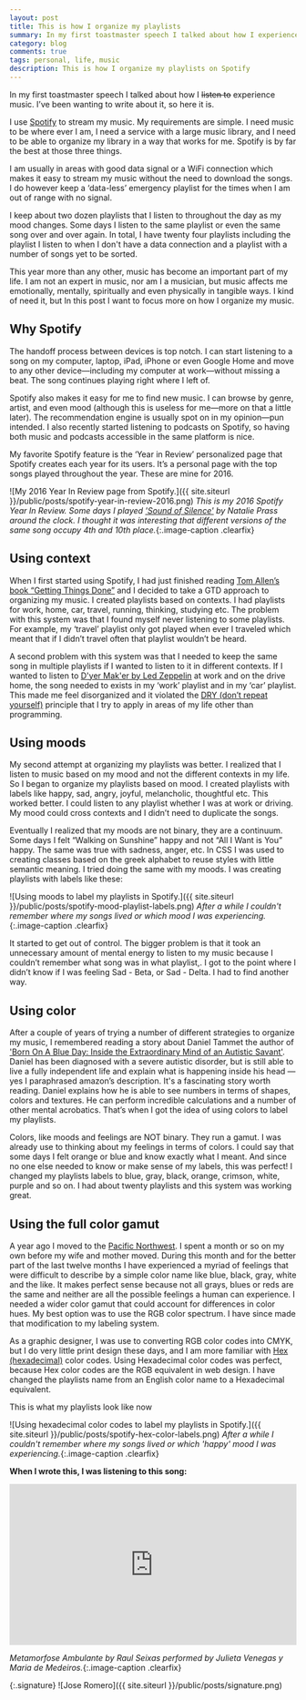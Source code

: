 ```yaml
---
layout: post
title: This is how I organize my playlists
summary: In my first toastmaster speech I talked about how I experience music. I’ve been wanting to write about it, so here it is.
category: blog
comments: true
tags: personal, life, music
description: This is how I organize my playlists on Spotify
---
```


In my first toastmaster speech I talked about how I <strike>listen to</strike> experience music. I’ve been wanting to write about it, so here it is.

I use [Spotify](http://spotify.com) to stream my music. My requirements are simple. I need music to be where ever I am, I need a service with a large music library, and I need to be able to organize my library in a way that works for me. Spotify is by far the best at those three things.

I am usually in areas with good data signal or a WiFi connection which makes it easy to stream my music without the need to download the songs. I do however keep a ‘data-less’ emergency playlist for the times when I am out of range with no signal.

I keep about two dozen playlists that I listen to throughout the day as my mood changes. Some days I listen to the same playlist or even the same song over and over again. In total, I have twenty four playlists including the playlist I listen to when I don't have a data connection and a playlist with a number of songs yet to be sorted.

This year more than any other, music has become an important part of my life. I am not an expert in music, nor am I a musician, but music affects me emotionally, mentally, spiritually and even physically in tangible ways. I kind of need it, but In this post I want to focus more on how I organize my music.

## Why Spotify
The handoff process between devices is top notch. I can start listening to a song on my computer, laptop, iPad, iPhone or even Google Home and move to any other device—including my computer at work—without missing a beat. The song continues playing right where I left of.

Spotify also makes it easy for me to find new music. I can browse by genre, artist, and even mood (although this is useless for me—more on that a little later). The recommendation engine is usually spot on in my opinion—pun intended. I also recently started listening to podcasts on Spotify, so having both music and podcasts accessible in the same platform is nice.

My favorite Spotify feature is the ‘Year in Review’ personalized page that Spotify creates each year for its users. It’s a personal page with the top songs played throughout the year. These are mine for 2016.

![My 2016 Year In Review page from Spotify.]({{ site.siteurl }}/public/posts/spotify-year-in-review-2016.png)
*This is my 2016 Spotify Year In Review. Some days I played ['Sound of Silence'](https://youtu.be/WretD-Hk5xk) by Natalie Prass around the clock. I thought it was interesting that different versions of the same song occupy 4th and 10th place.*{:.image-caption .clearfix}

## Using context
When I first started using Spotify, I had just finished reading [Tom Allen’s book “Getting Things Done”](http://a.co/h4p7lcU) and I decided to take a GTD approach to organizing my music. I created playlists based on contexts. I had playlists for work, home, car, travel, running, thinking, studying etc. The problem with this system was that I found myself never listening to some playlists. For example, my ‘travel’ playlist only got played when ever I traveled which meant that if I didn’t travel often that playlist wouldn’t be heard.

A second problem with this system was that I needed to keep the same song in multiple playlists if I wanted to listen to it in different contexts. If I wanted to listen to [D'yer Mak'er by Led Zeppelin](https://youtu.be/xje-1sw3T0s) at work and on the drive home, the song needed to exists in my ‘work’ playlist and in my ‘car’ playlist. This made me feel disorganized and it violated the [DRY (don’t repeat yourself)](https://en.wikipedia.org/wiki/Don%27t_repeat_yourself) principle that I try to apply in areas of my life other than programming.

## Using moods
My second attempt at organizing my playlists was better. I realized that I listen to music based on my mood and not the different contexts in my life. So I began to organize my playlists based on mood. I created playlists with labels like happy, sad, angry, joyful, melancholic, thoughtful etc. This worked better. I could listen to any playlist whether I was at work or driving. My mood could cross contexts and I didn’t need to duplicate the songs.

Eventually I realized that my moods are not binary, they are a continuum. Some days I felt “Walking on Sunshine” happy and not “All I Want is You” happy. The same was true with sadness, anger, etc. In CSS I was used to creating classes based on the greek alphabet to reuse styles with little semantic meaning. I tried doing the same with my moods. I was creating playlists with labels like these:

![Using moods to label my playlists in Spotify.]({{ site.siteurl }}/public/posts/spotify-mood-playlist-labels.png)
*After a while I couldn't remember where my songs lived or which  mood I was experiencing.*{:.image-caption .clearfix}

It started to get out of control. The bigger problem is that it took an unnecessary amount of mental energy to listen to my music because I couldn’t remember what song was in what playlist,. I got to the point where I didn’t know if I was feeling Sad - Beta, or Sad - Delta. I had to find another way.

## Using color
After a couple of years of trying a number of different strategies to organize my music, I remembered reading a story about  Daniel Tammet the author of ['Born On A Blue Day: Inside the Extraordinary Mind of an Autistic Savant'](http://a.co/8EVZq5w). Daniel has been diagnosed with a severe autistic disorder, but is still able to live a fully independent life and explain what is happening inside his head — yes I paraphrased amazon’s description. It's a fascinating story worth reading. Daniel explains how he is able to see numbers in terms of shapes, colors and textures. He can perform incredible calculations and a number of other mental acrobatics. That’s when I got the idea of using colors to label my playlists.

Colors, like moods and feelings are NOT binary. They run a gamut. I was already use to thinking about my feelings in terms of colors. I could say that some days I felt orange or blue and know exactly what I meant. And since no one else needed to know or make sense of my labels, this was perfect! I changed my playlists labels to blue, gray, black, orange, crimson, white, purple and so on. I had about twenty playlists and this system was working great.

## Using the full color gamut
A year ago I moved to the [Pacific Northwest](https://www.myellensburg.com/). I spent a month or so on my own before my wife and mother moved. During this month and for the better part of the last twelve months I have experienced a myriad of feelings that were difficult to describe by a simple color name like blue, black, gray, white and the like. It makes perfect sense because not all grays, blues or reds are the same and neither are all the possible feelings a human can experience. I needed a wider color gamut that could account for differences in color hues. My best option was to use the RGB color spectrum. I have since made that modification to my labeling system.

As a graphic designer, I was use to converting RGB color codes into CMYK, but I do very little print design these days, and I am more familiar with [Hex (hexadecimal)](http://htmlcolorcodes.com/) color codes. Using Hexadecimal color codes was perfect, because Hex color codes are the RGB equivalent in web design. I have changed the playlists name from an English color name to a Hexadecimal equivalent.

This is what my playlists look like now

![Using hexadecimal color codes to label my playlists in Spotify.]({{ site.siteurl }}/public/posts/spotify-hex-color-labels.png)
*After a while I couldn't remember where my songs lived or which 'happy' mood I was experiencing.*{:.image-caption .clearfix}

**When I wrote this, I was listening to this song:**
 <style>.embed-container { position: relative; padding-bottom: 56.25%; height: 0; overflow: hidden; max-width: 100%; } .embed-container iframe, .embed-container object, .embed-container embed { position: absolute; top: 0; left: 0; width: 100%; height: 100%; }</style>
<div class='embed-container'><iframe src='https://www.youtube.com/embed/HCWjcUbORg8?rel=0&amp;t=27s&amp;showinfo=0' frameborder='0' allowfullscreen></iframe></div>

*Metamorfose Ambulante by Raul Seixas performed by Julieta Venegas y Maria de Medeiros.*{:.image-caption .clearfix}

{:.signature}
![Jose Romero]({{ site.siteurl }}/public/posts/signature.png)
